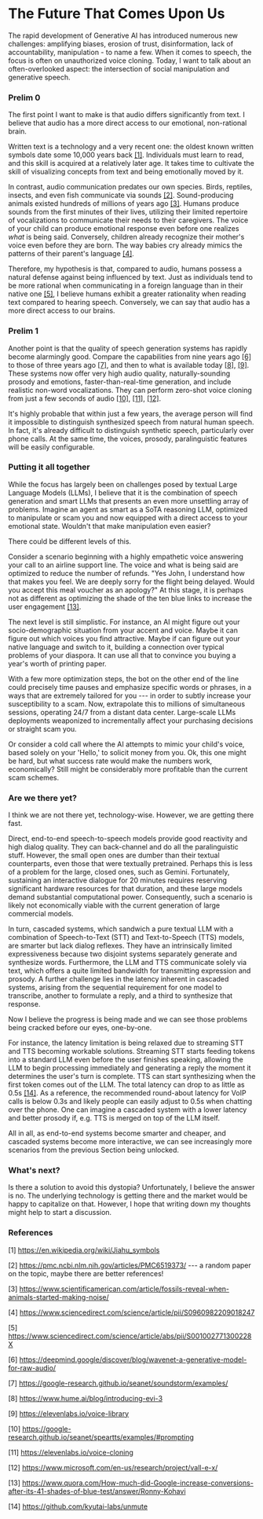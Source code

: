 # The Future That Comes Upon Us #

The rapid development of Generative AI has introduced numerous new challenges: amplifying biases, erosion of trust, disinformation, lack of accountability, manipulation - to name a few.
When it comes to speech, the focus is often on unauthorized voice cloning. Today, I want to talk about an often-overlooked aspect: the intersection of social manipulation and generative speech.

### Prelim 0 ###

The first point I want to make is that audio differs significantly from text. I believe that audio has a more direct access to our emotional, non-rational brain.

Written text is a technology and a very recent one: the oldest known written symbols date some 10,000 years back [[1]](#reference-1). Individuals must learn to read, and this skill is acquired at a relatively later age. It takes time to cultivate the skill of visualizing concepts from text and being emotionally moved by it.

In contrast, audio communication predates our own species. Birds, reptiles, insects, and even fish communicate via sounds [[2]](#reference-2). Sound-producing animals existed hundreds of millions of years ago [[3]](#reference-3). Humans produce sounds from the first minutes of their lives,  utilizing their limited repertoire of vocalizations to communicate their needs to their caregivers. The voice of your child can produce emotional response even before one realizes _what_ is being said. Conversely, children already recognize their mother's voice even before they are born. The way babies cry already mimics the patterns of their parent's language [[4]](#reference-4).


Therefore, my hypothesis is that, compared to audio, humans possess a natural defense against being influenced by text. Just as individuals tend to be more rational when communicating in a foreign language than in their native one [[5]](#reference-5), I believe humans exhibit a greater rationality when reading text compared to hearing speech. Conversely, we can say that audio has a more direct access to our brains.


### Prelim 1 ###

Another point is that the quality of speech generation systems has rapidly become alarmingly good. Compare the capabilities from nine years ago [[6]](#reference-6) to those of three years ago [[7]](#reference-6), and then to what is available today [[8]](#reference-8), [[9]](#reference-9). These systems now offer very high audio quality, naturally-sounding prosody and emotions, faster-than-real-time generation, and include realistic non-word vocalizations. They can perform zero-shot voice cloning from just a few seconds of audio [[10]](#reference-10), [[11]](#reference-11), [[12]](#reference-12).

It's highly probable that within just a few years, the average person will find it impossible to distinguish synthesized speech from natural human speech. In fact, it's already difficult to distinguish synthetic speech, particularly over phone calls. At the same time, the voices, prosody, paralinguistic features will be easily configurable.

### Putting it all together ###

While the focus has largely been on challenges posed by textual Large Language Models (LLMs), I believe that it is the combination of speech generation and smart LLMs that presents an even more unsettling array of problems. Imagine an agent as smart as a SoTA reasoning LLM, optimized to manipulate or scam you and now equipped with a direct access to your emotional state. Wouldn't that make manipulation even easier?

There could be different levels of this.

Consider a scenario beginning with a highly empathetic voice answering your call to an airline support line. The voice and what is being said are optimized to reduce the number of refunds. "Yes John, I understand how that makes you feel. We are deeply sorry for the flight being delayed. Would you accept this meal voucher as an apology?" At this stage, it is perhaps not as different as optimizing the shade of the ten blue links to increase the user engagement [[13]](#reference-13).

The next level is still simplistic. For instance, an AI might figure out your socio-demographic situation from your accent and voice. Maybe it can figure out which voices you find attractive. Maybe if can figure out your native language and switch to it, building a connection over typical problems of your diaspora. It can use all that to convince you buying a year's worth of printing paper.


With a few more optimization steps, the bot on the other end of the line could precisely time pauses and emphasize specific words or phrases, in a ways that are extremely tailored for you --- in order to subtly increase your susceptibility to a scam. Now, extrapolate this to millions of simultaneous sessions, operating 24/7 from a distant data center. Large-scale LLMs deployments weaponized to incrementally affect your purchasing decisions or straight scam you.

Or consider a cold call where the AI attempts to mimic your child's voice, based solely on your 'Hello,' to solicit money from you. Ok, this one might be hard, but what success rate would make the numbers work, economically? Still might be considerably more profitable than the current scam schemes.


### Are we there yet? ###

I think we are not there yet, technology-wise. However, we are getting there fast.

Direct, end-to-end speech-to-speech models provide good reactivity and high dialog quality. They can back-channel and do all the paralinguistic stuff. However, the small open ones are dumber than their textual counterparts, even those that were textually pretrained. Perhaps this is less of a problem for the large, closed ones, such as Gemini. Fortunately, sustaining an interactive dialogue for 20 minutes requires reserving significant hardware resources for that duration, and these large models demand substantial computational power. Consequently, such a scenario is likely not economically viable with the current generation of large commercial models.


In turn, cascaded systems, which sandwich a pure textual LLM with a combination of Speech-to-Text (STT) and Text-to-Speech (TTS) models, are smarter but lack dialog reflexes. They have an intrinsically limited expressiveness because two disjoint systems separately generate and synthesize words. Furthermore, the LLM and TTS communicate solely via text, which offers a quite limited bandwidth for transmitting expression and prosody. A further challenge lies in the latency inherent in cascaded systems, arising from the sequential requirement for one model to transcribe, another to formulate a reply, and a third to synthesize that response.

Now I believe the progress is being made and we can see those problems being cracked before our eyes, one-by-one.

For instance, the latency limitation is being relaxed due to streaming STT and TTS becoming workable solutions.
Streaming STT starts feeding tokens into a standard LLM even before the user finishes speaking, allowing the LLM to begin processing immediately and generating a reply the moment it determines the user's turn is complete.
TTS can start synthesizing when the first token comes out of the LLM. The total latency can drop to as little as 0.5s [[14]](#reference-14). As a reference, the recommended round-about latency for VoIP calls is below 0.3s and likely people can easily adjust to 0.5s when chatting over the phone. One can imagine a cascaded system with a lower latency and better prosody if, e.g. TTS is merged on top of the LLM itself.


All in all, as end-to-end systems become smarter and cheaper, and cascaded systems become more interactive, we can see increasingly more scenarios from the previous Section being unlocked.


### What's next? ###
Is there a solution to avoid this dystopia? Unfortunately, I believe the answer is no. The underlying technology is getting there
and the market would be happy to capitalize on that. However, I hope that writing down my thoughts might help to start a discussion.


### References ###


<a id="reference-1">[1]</a> https://en.wikipedia.org/wiki/Jiahu_symbols

<a id="reference-2">[2]</a> https://pmc.ncbi.nlm.nih.gov/articles/PMC6519373/ --- a random paper on the topic, maybe there are better references!

<a id="reference-3">[3]</a> https://www.scientificamerican.com/article/fossils-reveal-when-animals-started-making-noise/

<a id="reference-4">[4]</a> https://www.sciencedirect.com/science/article/pii/S0960982209018247

<a id="reference-5">[5]</a> https://www.sciencedirect.com/science/article/abs/pii/S001002771300228X

<a id="reference-6">[6]</a> https://deepmind.google/discover/blog/wavenet-a-generative-model-for-raw-audio/

<a id="reference-7">[7]</a> https://google-research.github.io/seanet/soundstorm/examples/

<a id="reference-8">[8]</a> https://www.hume.ai/blog/introducing-evi-3

<a id="reference-9">[9]</a> https://elevenlabs.io/voice-library

<a id="reference-10">[10]</a> https://google-research.github.io/seanet/speartts/examples/#prompting

<a id="reference-11">[11]</a> https://elevenlabs.io/voice-cloning

<a id="reference-12">[12]</a> https://www.microsoft.com/en-us/research/project/vall-e-x/

<a id="reference-13">[13]</a> https://www.quora.com/How-much-did-Google-increase-conversions-after-its-41-shades-of-blue-test/answer/Ronny-Kohavi


<a id="reference-14">[14]</a> https://github.com/kyutai-labs/unmute
